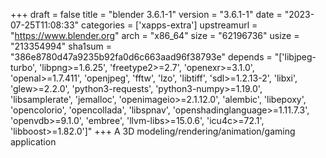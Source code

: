 +++
draft = false
title = "blender 3.6.1-1"
version = "3.6.1-1"
date = "2023-07-25T11:08:33"
categories = ['xapps-extra']
upstreamurl = "https://www.blender.org"
arch = "x86_64"
size = "62196736"
usize = "213354994"
sha1sum = "386e8780d47a9235b92fa0d6c663aad96f38793e"
depends = "['libjpeg-turbo', 'libpng>=1.6.25', 'freetype2>=2.7', 'openexr>=3.1.0', 'openal>=1.7.411', 'openjpeg', 'fftw', 'lzo', 'libtiff', 'sdl>=1.2.13-2', 'libxi', 'glew>=2.2.0', 'python3-requests', 'python3-numpy>=1.19.0', 'libsamplerate', 'jemalloc', 'openimageio>=2.1.12.0', 'alembic', 'libepoxy', 'opencolorio', 'opencollada', 'libspnav', 'openshadinglanguage>=1.11.7.3', 'openvdb>=9.1.0', 'embree', 'llvm-libs>=15.0.6', 'icu4c>=72.1', 'libboost>=1.82.0']"
+++
A 3D modeling/rendering/animation/gaming application